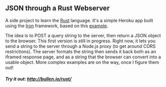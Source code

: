 ## JSON through a Rust Webserver

A side project to learn the [Rust](https://www.rust-lang.org/) language. It's a simple Heroku app built using the [Iron](http://ironframework.io/doc/iron/) framework, based on this [example](https://github.com/defyrlt/heroku-rust-cargo-hello). 

The idea is to POST a query string to the server, then return a JSON object to the browser. This first version is still in progress. Right now, it lets you send a string to the server through a Node.js proxy (to get around CORS restrictions). The server formats the string then sends it back both as an iframed response page, and as a string that the browser can convert into a usable object. More complex examples are on the way, once I figure them out!

##### Try it out: http://bullen.io/rust/
